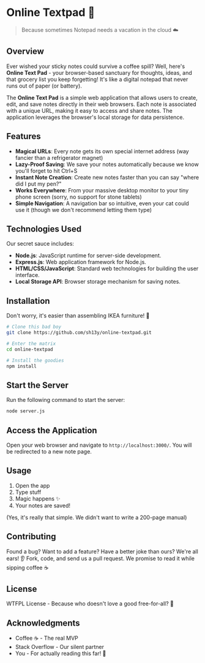 # Online Textpad 📝

> Because sometimes Notepad needs a vacation in the cloud ☁️

## Overview

Ever wished your sticky notes could survive a coffee spill? Well, here's **Online Text Pad** - your browser-based sanctuary for thoughts, ideas, and that grocery list you keep forgetting! It's like a digital notepad that never runs out of paper (or battery).

The **Online Text Pad** is a simple web application that allows users to create, edit, and save notes directly in their web browsers. Each note is associated with a unique URL, making it easy to access and share notes. The application leverages the browser's local storage for data persistence.

## Features

- **Magical URLs**: Every note gets its own special internet address (way fancier than a refrigerator magnet)
- **Lazy-Proof Saving**: We save your notes automatically because we know you'll forget to hit Ctrl+S
- **Instant Note Creation**: Create new notes faster than you can say "where did I put my pen?"
- **Works Everywhere**: From your massive desktop monitor to your tiny phone screen (sorry, no support for stone tablets)
- **Simple Navigation**: A navigation bar so intuitive, even your cat could use it (though we don't recommend letting them type)

## Technologies Used

Our secret sauce includes:
- **Node.js**: JavaScript runtime for server-side development.
- **Express.js**: Web application framework for Node.js.
- **HTML/CSS/JavaScript**: Standard web technologies for building the user interface.
- **Local Storage API**: Browser storage mechanism for saving notes.

## Installation

Don't worry, it's easier than assembling IKEA furniture! 🔧

```bash
# Clone this bad boy
git clone https://github.com/sh13y/online-textpad.git

# Enter the matrix
cd online-textpad

# Install the goodies
npm install
```

## Start the Server

Run the following command to start the server:
```bash
node server.js
```

## Access the Application

Open your web browser and navigate to `http://localhost:3000/`. You will be redirected to a new note page.

## Usage

1. Open the app
2. Type stuff
3. Magic happens ✨
4. Your notes are saved!

(Yes, it's really that simple. We didn't want to write a 200-page manual)

## Contributing

Found a bug? Want to add a feature? Have a better joke than ours? We're all ears! 👂
Fork, code, and send us a pull request. We promise to read it while sipping coffee ☕

## License

WTFPL License - Because who doesn't love a good free-for-all? 🎉

## Acknowledgments

- Coffee ☕ - The real MVP
- Stack Overflow - Our silent partner
- You - For actually reading this far! 🌟